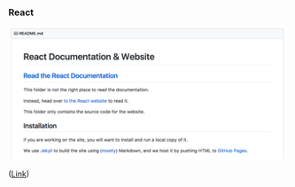 ### React
![React-Jekyll](../../images/React-Jekyll.png)

([Link](https://github.com/facebook/react/tree/master/docs))
